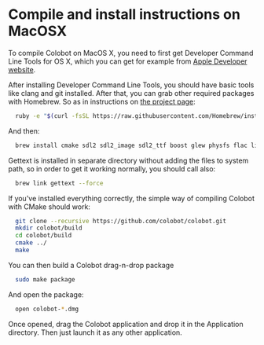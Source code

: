 # Compile and install instructions on MacOSX

To compile Colobot on MacOS X, you need to first get Developer Command Line Tools for OS X, which you can get for example from [Apple Developer website](https://developer.apple.com/xcode/downloads/).

After installing Developer Command Line Tools, you should have basic tools like clang and git installed. After that, you can grab other required packages with Homebrew. So as in instructions on [the project page](http://brew.sh/):
```bash
  ruby -e "$(curl -fsSL https://raw.githubusercontent.com/Homebrew/install/master/install)"
```
And then:
```bash
  brew install cmake sdl2 sdl2_image sdl2_ttf boost glew physfs flac libsndfile libvorbis vorbis-tools gettext libicns librsvg wget
```
Gettext is installed in separate directory without adding the files to system path, so in order to get it working normally, you should call also:
```bash
  brew link gettext --force
```

If you've installed everything correctly, the simple way of compiling Colobot with CMake should work:
```bash
  git clone --recursive https://github.com/colobot/colobot.git
  mkdir colobot/build
  cd colobot/build
  cmake ../
  make
```

You can then build a Colobot drag-n-drop package
```bash
  sudo make package
```
And open the package:
```bash
  open colobot-*.dmg
```
Once opened, drag the Colobot application and drop it in the Application directory. Then just launch it as any other application.
